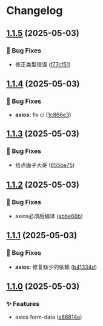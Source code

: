 # Changelog

## [1.1.5](https://github.com/KarinJS/esmify/compare/axios-v1.1.4...axios-v1.1.5) (2025-05-03)


### 🐛 Bug Fixes

* 修正类型错误 ([f77cf51](https://github.com/KarinJS/esmify/commit/f77cf51ab3c5dcef83a1217e6dd791c2ebaafbb4))

## [1.1.4](https://github.com/KarinJS/esmify/compare/axios-v1.1.3...axios-v1.1.4) (2025-05-03)


### 🐛 Bug Fixes

* **axios:** fix ci ([1c866e3](https://github.com/KarinJS/esmify/commit/1c866e32f09ee483228b16819d40b3c2624d3546))

## [1.1.3](https://github.com/KarinJS/esmify/compare/axios-v1.1.2...axios-v1.1.3) (2025-05-03)


### 🐛 Bug Fixes

* 给点面子大哥 ([655be75](https://github.com/KarinJS/esmify/commit/655be75e0198652aaf8b34032eae9052e3361bce))

## [1.1.2](https://github.com/KarinJS/esmify/compare/axios-v1.1.1...axios-v1.1.2) (2025-05-03)


### 🐛 Bug Fixes

* axios必须后编译 ([abbe66b](https://github.com/KarinJS/esmify/commit/abbe66bf15a1d8cf9f3d4022813000e88a4949d4))

## [1.1.1](https://github.com/KarinJS/esmify/compare/axios-v1.1.0...axios-v1.1.1) (2025-05-03)


### 🐛 Bug Fixes

* **axios:** 修复缺少的依赖 ([b41334d](https://github.com/KarinJS/esmify/commit/b41334dda39dfc5b3c71770c6f108332e02a0860))

## [1.1.0](https://github.com/KarinJS/esmify/compare/axios-v1.0.4...axios-v1.1.0) (2025-05-03)


### ✨ Features

* axios form-data ([e86814e](https://github.com/KarinJS/esmify/commit/e86814e4dc0933dda6518699508ca373d0e819a4))
